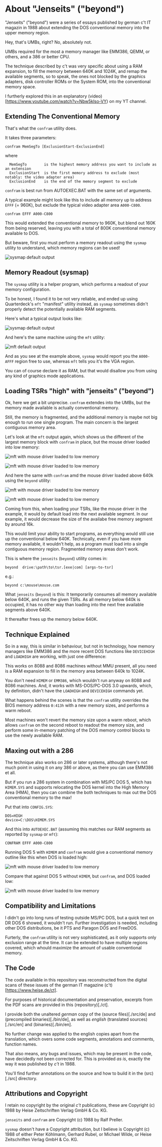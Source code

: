 # About "Jenseits" ("beyond")

"Jenseits" ("beyond") were a series of essays published by german c't IT magazin in 1988
about extending the DOS conventional memory into the upper memory region.

Hey, that's UMBs, right?
No, absolutely not.

UMBs required for the most a memory manager like EMM386, QEMM, or others, and a 386 or better CPU.

The technique described by c't was very specific about using a RAM expansion, to fill the memory
between 640K and 1024K, and remap the available segments, so to speak, the ones not blocked by 
the graphics adapters, disk controller ROMs or the System ROM, into the conventional memory space.

I furtherly explored this in an explanatory (video)[https://www.youtube.com/watch?v=Nbw5klso-VY) on my YT channel.


## Extending The Conventional Memory

That's what the `confram` utility does.

It takes three parameters:

```
confram MemSegTo [ExclusionStart-ExclusionEnd]
```

where

```
  MemSegTo        is the highest memory address you want to include as an extension
  ExclusionStart  is the first memory address to exclude (most notably: the video adapter area)
  ExclusionEnd    is the end of the memory segment to exclude
```

`confram` is best run from AUTOEXEC.BAT with the same set of arguments.

A typical example might look like this to include all memory up to address `EFFF` (= 960K),
but exclude the typical video adapter area `A000-C800`.

```
confram EFFF A000-C800
```

This would extended the conventional memory to 960K, but blend out 160K from being reserved,
leaving you with a total of 800K conventional memory available to DOS.

But beware, first you must perform a memory readout using the `sysmap` utility to understand,
which memory regions can be used!

![sysmap default output](img/confram_flow_diagram.png)


## Memory Readout (sysmap)

The `sysmap` utility is a helper program, which performs a readout of your memory configuration.

To be honest, I found it to be not very reliable, and ended up using Quarterdeck's `mft` "manifest" utility instead,
as `sysmap` sometimes didn't properly detect the potentially available RAM segments.

Here's what a typical output looks like:

![sysmap default output](img/sysmap_1.png)

And here's the same machine using the `mft` utility:

![mft default output](img/mft_1.png)

And as you see at the example above, `sysmap` would report you the `A000-AFFF` region free to use,
whereas `mft` tells you it's the VGA region.

You can of course declare it as RAM, but that would disallow you from using any kind of graphics mode applications.


## Loading TSRs "high" with "jenseits" ("beyond")

Ok, here we get a bit unprecise.
`confram` extendes into the UMBs, but the memory made available is actually conventional memory.

Still, the memory is fragmented, and the additional memory is maybe not big enough to run one single program.
The main concern is the largest contiguous memory area.

Let's look at the `mft` output again, which shows us the different of the largest memory block with
`confram` in place, but the mouse driver loaded into low memory:

![mft with mouse driver loaded to low memory](img/mft_2a.png)

![mft with mouse driver loaded to low memory](img/mft_2b.png)

And here the same with `confram` amd the mouse driver loaded above 640k using the `beyond` utility:

![mft with mouse driver loaded to low memory](img/mft_3a.png)

![mft with mouse driver loaded to low memory](img/mft_3b.png)

Coming from this, when loading your TSRs, like the mouse driver in the example, it would by default load into the next available segment.
In our example, it would decrease the size of the availabe free memory segment by around 16k.

This would limit your ability to start programs, as everything would still use up the conventional below 640K.
Technically, even if you have more memory available, it wouldn't help, as a program must load into a single contiguous memory region.
Fragmented memory areas don't work.

This is where the `jenseits` (`beyond`) utility comes in:

```
beyond  drive:\path\to\tsr.[exe|com] [args-to-tsr]
```

e.g.:

```
beyond c:\mouse\mouse.com
```

What `jenseits` (`beyond`) is this: It temporarily consumes all memory available below 640K, and runs the given TSRs.
As all memory below 640k is occupied, it has no other way than loading into the next free available segments above 640K.

It thereafter frees up the memory below 640K.

## Technique Explained

So in a way, this is similar in behaviour, but not in technology, how memory managers like EMM386 and
the more recent DOS functions like `DEVICEHIGH` and `LOADHIGH` are working, with just one difference:

This works on 8088 and 8086 machines without MMU present, all you need is a RAM expansion to fill in the
memory area between 640k to 1024K.

You don't need `HIMEM` or `EMM386`, which wouldn't run anyway on 8088 and 8086 machines.
And, it works with MS-DOS/PC-DOS 3.0 upwards, which, by definition, didn't have the `LOADHIGH` and `DEVICEHIGH` commands yet.

What happens behind the scenes is that the `confram` utility overrides the BIOS memory address `0:413h`
with a new memory sizes, and performs a warm reboot.

Most machines won't revert the memory size upon a warm reboot, which allows `confram` on the second reboot to readout the
memory size, and perform some in-memory patching of the DOS memory control blocks to use the newly available RAM.

## Maxing out with a 286

The technique also works on 286 or later systems, although there's not much point in using it on any 386 or above,
as there you can use EMM386 et all.

But if you run a 286 system in combination with MS/PC DOS 5, which has `HIMEM.SYS` and supports relocating the DOS kernel
into the High Memory Area (HMA), then you can combine the both techniques to max out the DOS conventional memory to the max!

Put that into `CONFIG.SYS`:

```
DOS=HIGH
device=C:\DOS\HIMEM.SYS
```

And this into `AUTOEXEC.BAT` (assuming this matches our RAM segments as reported by `sysmap` or `mft`):

```
CONFRAM EFFF A000-C800
```

Running DOS 5 with `HIMEM` and `confram` would give a conventional memory outline like this when DOS is loaded high:

![mft with mouse driver loaded to low memory](img/mft_3b.png)

Compare that against DOS 5 without `HIMEM`, but `confram`, and DOS loaded low:

![mft with mouse driver loaded to low memory](img/mft_3c.png)


## Compatibility and Limitations

I didn't go into long runs of testing outside MS/PC DOS, but a quick test on DR DOS 6 showed, it wouldn't run.
Further investigation is needed, including other DOS distributions, be it PTS and Paragon DOS and FreeDOS.

Furterly, the `confram` utility is not very sophisticated, as it only supports only exclusion range at the time.
It can be extended to have multiple regions covered, which whould maximize the amount of usable conventional memory. 


## The Code

The code available in this repository was reconstructed from the digital scans of these issues of the german IT magazine (c't)[https://www.heise.de/ct].

For purposes of historical documentation and preservation, excerpts from the PDF scans are provided in this (repository)[./ct].

I provide both the unaltered *german* copy of the (source files)[./src/de] and (precompiled binaries)[./bin/de],
as well as *english* (translated sources)[./src/en] and (binaries)[./bin/en].

No further change was applied to the english copies apart from the translation,
which overs some code segments, annotations and comments, function names.

That also means, any bugs and issues, which may be present in the code, have decidedly not been corrected for.
This is provided *as is*, exactly the way it was published by *c't* in 1988.

You'll find further annotations on the source and how to build it in the (src)[./src] directory.


## Attributions and Copyright

I retain no copyright by the original *c't* publications, these are Copyright (c) 1988 by Heise Zeitschriften Verlag GmbH & Co. KG.

`jenseits` and `confram` are Copyright (c) 1988 by Ralf Preller.

`sysmap` doesn't have a Copyright attribution, but I believe is Copyright (c) 1988 of either Peter Köhlmann, Gerhard Rubel, or Michael Wilde, or Heise Zeitschriften Verlag GmbH & Co. KG.






